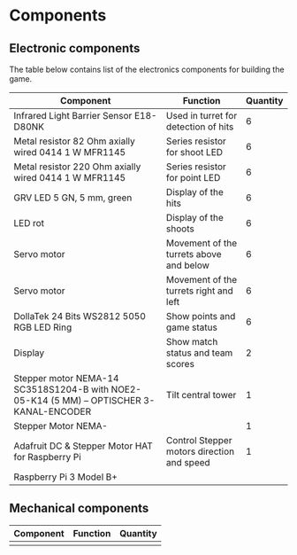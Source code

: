 # Components

## Electronic components

The table below contains list of the electronics components for building the game.



| Component | Function |  Quantity |
| --------------- | --------------- | --------------- |
| Infrared Light Barrier Sensor E18-D80NK| Used in turret for detection of hits | 6 |
| Metal resistor 82 Ohm axially wired 0414 1 W MFR1145 | Series resistor for shoot LED| 6 |
|Metal resistor 220 Ohm axially wired 0414 1 W MFR1145| Series resistor for point LED | 6 |
|GRV LED 5 GN, 5 mm, green| Display of the hits | 6 |
|LED rot| Display of the shoots | 6 |
|Servo motor| Movement of the turrets above and below | 6 |
|Servo motor|Movement of the turrets right and left  | 6 |
|DollaTek 24 Bits WS2812 5050 RGB LED Ring| Show points and game status| 6 |
|Display| Show match status and team scores | 2|
|Stepper motor NEMA-14 SC3518S1204-B with NOE2-05-K14 (5 MM) – 	OPTISCHER 3-KANAL-ENCODER| Tilt central tower  | 1|
|Stepper Motor NEMA-|  | 1 |
|Adafruit DC & Stepper Motor HAT for Raspberry Pi| Control Stepper motors direction and speed   | 1 |
|Raspberry Pi 3 Model B+|  |  |


## Mechanical components
| Component | Function |  Quantity |
| --------------- | --------------- | --------------- |
| | |  |